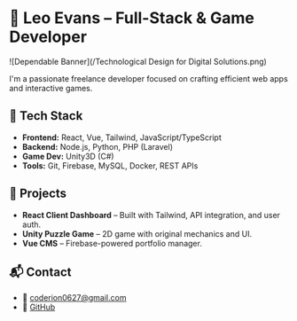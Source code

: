 # 👋 Leo Evans – Full-Stack & Game Developer

![Dependable Banner](/Technological Design for Digital Solutions.png)

I'm a passionate freelance developer focused on crafting efficient web apps and interactive games.

## 🧰 Tech Stack
- **Frontend:** React, Vue, Tailwind, JavaScript/TypeScript
- **Backend:** Node.js, Python, PHP (Laravel)
- **Game Dev:** Unity3D (C#)
- **Tools:** Git, Firebase, MySQL, Docker, REST APIs

## 🚀 Projects
- **React Client Dashboard** – Built with Tailwind, API integration, and user auth.
- **Unity Puzzle Game** – 2D game with original mechanics and UI.
- **Vue CMS** – Firebase-powered portfolio manager.

## 📬 Contact
- 📧 coderion0627@gmail.com
- 🔗 [GitHub](https://github.com/leo-evans)
